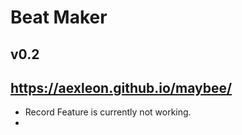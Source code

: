 # Beat Maker
v0.2
---
https://aexleon.github.io/maybee/
------

- Record Feature is currently not working.
- 
